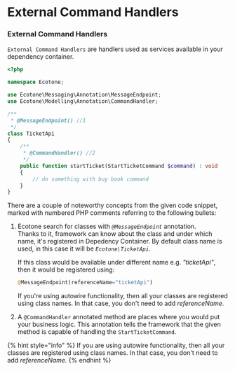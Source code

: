 # External Command Handlers

### External Command Handlers

`External Command Handlers` are handlers used as services available in your dependency container.

```php
<?php

namespace Ecotone;

use Ecotone\Messaging\Annotation\MessageEndpoint;
use Ecotone\Modelling\Annotation\CommandHandler;

/**
 * @MessageEndpoint() //1
 */
class TicketApi
{
    /**
     * @CommandHandler() //2
     */
    public function startTicket(StartTicketCommand $command) : void
    {
        // do something with buy book command
    }
}
```

There are a couple of noteworthy concepts from the given code snippet, marked with numbered PHP comments referring to the following bullets:

1. Ecotone search for classes with _`@MessageEndpoint`_ annotation.   
   Thanks to it, framework can know about the class and under which name, it's registered in Depedency Container. By default class name is used, in this case it will be _`Ecotone\TicketApi`._ 

   If this class would be available under different name e.g. _"ticketApi"_, then it would be registered using: 

   ```php
   @MessageEndpoint(referenceName="ticketApi")
   ```

   If you're using autowire functionality, then all your classes are registered using class names. In that case, you don't need to add _referenceName._   

2. A `@CommandHandler` annotated method are places where you would put your business logic. This annotation tells the framework that the given method is capable of handling the `StartTicketCommand`.

{% hint style="info" %}
If you are using autowire functionality, then all your classes are registered using class names. In that case, you don't need to add _referenceName._ 
{% endhint %}

